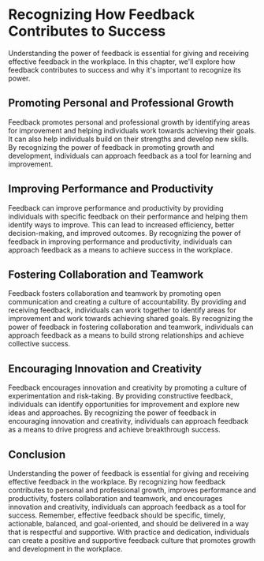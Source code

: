 Recognizing How Feedback Contributes to Success
===============================================================================================

Understanding the power of feedback is essential for giving and receiving effective feedback in the workplace. In this chapter, we'll explore how feedback contributes to success and why it's important to recognize its power.

Promoting Personal and Professional Growth
------------------------------------------

Feedback promotes personal and professional growth by identifying areas for improvement and helping individuals work towards achieving their goals. It can also help individuals build on their strengths and develop new skills. By recognizing the power of feedback in promoting growth and development, individuals can approach feedback as a tool for learning and improvement.

Improving Performance and Productivity
--------------------------------------

Feedback can improve performance and productivity by providing individuals with specific feedback on their performance and helping them identify ways to improve. This can lead to increased efficiency, better decision-making, and improved outcomes. By recognizing the power of feedback in improving performance and productivity, individuals can approach feedback as a means to achieve success in the workplace.

Fostering Collaboration and Teamwork
------------------------------------

Feedback fosters collaboration and teamwork by promoting open communication and creating a culture of accountability. By providing and receiving feedback, individuals can work together to identify areas for improvement and work towards achieving shared goals. By recognizing the power of feedback in fostering collaboration and teamwork, individuals can approach feedback as a means to build strong relationships and achieve collective success.

Encouraging Innovation and Creativity
-------------------------------------

Feedback encourages innovation and creativity by promoting a culture of experimentation and risk-taking. By providing constructive feedback, individuals can identify opportunities for improvement and explore new ideas and approaches. By recognizing the power of feedback in encouraging innovation and creativity, individuals can approach feedback as a means to drive progress and achieve breakthrough success.

Conclusion
----------

Understanding the power of feedback is essential for giving and receiving effective feedback in the workplace. By recognizing how feedback contributes to personal and professional growth, improves performance and productivity, fosters collaboration and teamwork, and encourages innovation and creativity, individuals can approach feedback as a tool for success. Remember, effective feedback should be specific, timely, actionable, balanced, and goal-oriented, and should be delivered in a way that is respectful and supportive. With practice and dedication, individuals can create a positive and supportive feedback culture that promotes growth and development in the workplace.
